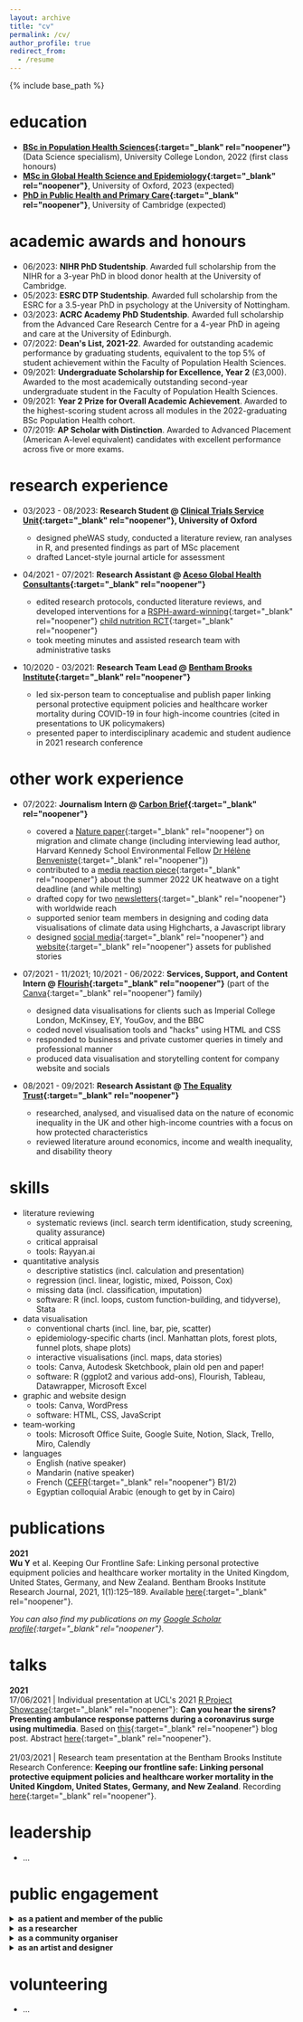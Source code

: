 ```yaml
---
layout: archive
title: "cv"
permalink: /cv/
author_profile: true
redirect_from:
  - /resume
---
```


{% include base_path %}

education
======
* **[BSc in Population Health Sciences](https://www.ucl.ac.uk/prospective-students/undergraduate/degrees/population-health-sciences-bsc){:target="_blank" rel="noopener"}** (Data Science specialism), University College London, 2022 (first class honours)
* **[MSc in Global Health Science and Epidemiology](https://www.ox.ac.uk/admissions/graduate/courses/msc-global-health-science-and-epidemiology){:target="_blank" rel="noopener"}**, University of Oxford, 2023 (expected)
* **[PhD in Public Health and Primary Care](https://www.postgraduate.study.cam.ac.uk/courses/directory/cvphpdhpc){:target="_blank" rel="noopener"}**, University of Cambridge (expected)

academic awards and honours
======
* 06/2023: **NIHR PhD Studentship**. Awarded full scholarship from the NIHR for a 3-year PhD in blood donor health at the University of Cambridge.
* 05/2023: **ESRC DTP Studentship**. Awarded full scholarship from the ESRC for a 3.5-year PhD in psychology at the University of Nottingham.
* 03/2023: **ACRC Academy PhD Studentship**. Awarded full scholarship from the Advanced Care Research Centre for a 4-year PhD in ageing and care at the University of Edinburgh.
* 07/2022: **Dean's List, 2021-22**. Awarded for outstanding academic performance by graduating students, equivalent to the top 5% of student achievement within the Faculty of Population Health Sciences.
* 09/2021: **Undergraduate Scholarship for Excellence, Year 2** (£3,000). Awarded to the most academically outstanding second-year undergraduate student in the Faculty of Population Health Sciences.
* 09/2021: **Year 2 Prize for Overall Academic Achievement**. Awarded to the highest-scoring student across all modules in the 2022-graduating BSc Population Health cohort.
* 07/2019: **AP Scholar with Distinction**. Awarded to Advanced Placement (American A-level equivalent) candidates with excellent performance across five or more exams.

research experience
======
* 03/2023 - 08/2023: **Research Student @ [Clinical Trials Service Unit](https://www.ctsu.ox.ac.uk/){:target="_blank" rel="noopener"}, University of Oxford**
  * designed pheWAS study, conducted a literature review, ran analyses in R, and presented findings as part of MSc placement
  * drafted Lancet-style journal article for assessment

* 04/2021 -  07/2021: **Research Assistant @ [Aceso Global Health Consultants](https://www.acesoghc.com/){:target="_blank" rel="noopener"}**
  * edited research protocols, conducted literature reviews, and developed interventions for a [RSPH-award-winning](https://www.arc-nt.nihr.ac.uk/news-and-events/2021/september/community-led-neon-programme-wins-rsph-award/){:target="_blank" rel="noopener"} [child nutrition RCT](https://www.acesoghc.com/neon){:target="_blank" rel="noopener"}
  * took meeting minutes and assisted research team with administrative tasks

* 10/2020 - 03/2021: **Research Team Lead @ [Bentham Brooks Institute](https://benthambrooks.wixsite.com/home){:target="_blank" rel="noopener"}**
  * led six-person team to conceptualise and publish paper linking personal protective equipment policies and healthcare worker mortality during COVID-19 in four high-income countries (cited in presentations to UK policymakers)
  * presented paper to interdisciplinary academic and student audience in 2021 research conference

other work experience
======
* 07/2022: **Journalism Intern @ [Carbon Brief](https://www.carbonbrief.org/){:target="_blank" rel="noopener"}**
  * covered a [Nature paper](https://www.nature.com/articles/s41558-022-01401-w){:target="_blank" rel="noopener"} on migration and climate change (including interviewing lead author, Harvard Kennedy School Environmental Fellow [Dr Hélène Benveniste](https://www.helenebenveniste.com/){:target="_blank" rel="noopener"})
  * contributed to a [media reaction piece](https://www.carbonbrief.org/media-reaction-uks-record-smashing-40c-heatwave-and-climate-change/){:target="_blank" rel="noopener"} about the summer 2022 UK heatwave on a tight deadline (and while melting)
  * drafted copy for two [newsletters](https://www.carbonbrief.org/newsletter-sign-up/){:target="_blank" rel="noopener"} with worldwide reach
  * supported senior team members in designing and coding data visualisations of climate data using Highcharts, a Javascript library
  * designed [social media](https://www.instagram.com/p/CgcTxxkqcr2/?img_index=1){:target="_blank" rel="noopener"} and [website](https://www.carbonbrief.org/climate-change-will-make-it-harder-for-worlds-poorest-to-migrate-study-says/){:target="_blank" rel="noopener"} assets for published stories
 
* 07/2021 - 11/2021; 10/2021 - 06/2022: **Services, Support, and Content Intern @ [Flourish](https://flourish.studio/){:target="_blank" rel="noopener"}** (part of the [Canva](https://www.canva.com/){:target="_blank" rel="noopener"} family)
  * designed data visualisations for clients such as Imperial College London, McKinsey, EY, YouGov, and the BBC
  * coded novel visualisation tools and "hacks" using HTML and CSS
  * responded to business and private customer queries in timely and professional manner
  * produced data visualisation and storytelling content for company website and socials
 
* 08/2021 - 09/2021: **Research Assistant @ [The Equality Trust](https://equalitytrust.org.uk/){:target="_blank" rel="noopener"}**
  * researched, analysed, and visualised data on the nature of economic inequality in the UK and other high-income countries with a focus on how protected characteristics
  * reviewed literature around economics, income and wealth inequality, and disability theory

skills
======
* literature reviewing
  * systematic reviews (incl. search term identification, study screening, quality assurance)
  * critical appraisal 
  * tools: Rayyan.ai
* quantitative analysis
  * descriptive statistics (incl. calculation and presentation)
  * regression (incl. linear, logistic, mixed, Poisson, Cox)
  * missing data (incl. classification, imputation)
  * software: R (incl. loops, custom function-building, and tidyverse), Stata
* data visualisation
  * conventional charts (incl. line, bar, pie, scatter)
  * epidemiology-specific charts (incl. Manhattan plots, forest plots, funnel plots, shape plots)
  * interactive visualisations (incl. maps, data stories)
  * tools: Canva, Autodesk Sketchbook, plain old pen and paper!
  * software: R (ggplot2 and various add-ons), Flourish, Tableau, Datawrapper, Microsoft Excel
* graphic and website design
  * tools: Canva, WordPress
  * software: HTML, CSS, JavaScript
* team-working
  * tools: Microsoft Office Suite, Google Suite, Notion, Slack, Trello, Miro, Calendly
* languages
  * English (native speaker)
  * Mandarin (native speaker)
  * French ([CEFR](https://www.coe.int/en/web/common-european-framework-reference-languages/table-1-cefr-3.3-common-reference-levels-global-scale){:target="_blank" rel="noopener"} B1/2)
  * Egyptian colloquial Arabic (enough to get by in Cairo)

publications
======
**2021**<br>
<b>Wu Y</b> et al. Keeping Our Frontline Safe: Linking personal protective equipment policies and healthcare worker mortality in the United Kingdom, United States, Germany, and New Zealand. Bentham Brooks Institute Research Journal, 2021, 1(1):125–189. Available [here](https://issuu.com/ucleuropeanhorizons/docs/final_bbi_global_health__new__1){:target="_blank" rel="noopener"}.

*You can also find my publications on my [Google Scholar profile](https://scholar.google.co.uk/citations?user=BfQsB3gAAAAJ&hl=en){:target="_blank" rel="noopener"}.*
  
talks
======
**2021**<br>
17/06/2021 | Individual presentation at UCL's 2021 [R Project Showcase](https://www.ucl.ac.uk/research/domains/eresearch/developing-technical-skills-good-practice-careers/develop-better-research-software-0#Research){:target="_blank" rel="noopener"}: **Can you hear the sirens? Presenting ambulance response patterns during a coronavirus surge using multimedia**. Based on [this](https://wmjlwuh.medium.com/can-you-hear-the-sirens-61fe05efb1eb){:target="_blank" rel="noopener"} blog post. Abstract [here](https://www.ellenwebborn.com/pdf/Abstracts_v03.pdf){:target="_blank" rel="noopener"}. 
<br><br>
21/03/2021 | Research team presentation at the Bentham Brooks Institute Research Conference: **Keeping our frontline safe: Linking personal protective equipment policies and healthcare worker mortality in the United Kingdom, United States, Germany, and New Zealand**. Recording [here](https://www.youtube.com/watch?v=Gw9sNWdPD4E){:target="_blank" rel="noopener"}. 
  
leadership
======
* ...

public engagement
======
<details>
    <summary><b>as a patient and member of the public</b></summary>
    <p>SAUK, PPIE, arts council england, CG Scolio, BTRU + other studies</p>
</details>
<details>
    <summary><b>as a researcher</b></summary>
    <p>WordSmith, emBRACE</p>
</details>
<details>
    <summary><b>as a community organiser</b></summary>
    <p>Blossoming Wards</p>
</details>
<details>
    <summary><b>as an artist and designer</b></summary>
    <p>MSDUK, P4PPE</p>
</details>

volunteering
======
* ...


